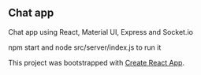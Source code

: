 ## Chat app
Chat app using React, Material UI, Express and Socket.io

npm start and node src/server/index.js to run it

This project was bootstrapped with [Create React App](https://github.com/facebook/create-react-app).
